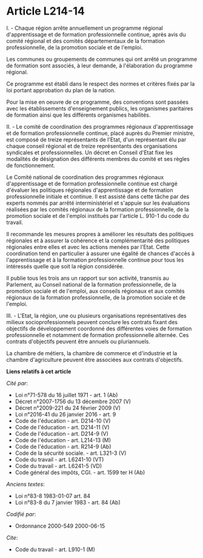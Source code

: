 # Article L214-14

I. - Chaque région arrête annuellement un programme régional d'apprentissage et de formation professionnelle continue, après
avis du comité régional et des comités départementaux de la formation professionnelle, de la promotion sociale et de
l'emploi.

Les communes ou groupements de communes qui ont arrêté un programme de formation sont associés, à leur demande, à
l'élaboration du programme régional.

Ce programme est établi dans le respect des normes et critères fixés par la loi portant approbation du plan de la nation.

Pour la mise en oeuvre de ce programme, des conventions sont passées avec les établissements d'enseignement publics, les
organismes paritaires de formation ainsi que les différents organismes habilités.

II. - Le comité de coordination des programmes régionaux d'apprentissage et de formation professionnelle continue, placé
auprès du Premier ministre, est composé de treize représentants de l'Etat, d'un représentant élu par chaque conseil régional
et de treize représentants des organisations syndicales et professionnelles. Un décret en Conseil d'Etat fixe les modalités
de désignation des différents membres du comité et ses règles de fonctionnement.

Le Comité national de coordination des programmes régionaux d'apprentissage et de formation professionnelle continue est
chargé d'évaluer les politiques régionales d'apprentissage et de formation professionnelle initiale et continue. Il est
assisté dans cette tâche par des experts nommés par arrêté interministériel et s'appuie sur les évaluations réalisées par les
comités régionaux de la formation professionnelle, de la promotion sociale et de l'emploi institués par l'article L. 910-1 du
code du travail.

Il recommande les mesures propres à améliorer les résultats des politiques régionales et à assurer la cohérence et la
complémentarité des politiques régionales entre elles et avec les actions menées par l'Etat. Cette coordination tend en
particulier à assurer une égalité de chances d'accès à l'apprentissage et à la formation professionnelle continue pour tous
les intéressés quelle que soit la région considérée.

Il publie tous les trois ans un rapport sur son activité, transmis au Parlement, au Conseil national de la formation
professionnelle, de la promotion sociale et de l'emploi, aux conseils régionaux et aux comités régionaux de la formation
professionnelle, de la promotion sociale et de l'emploi.

III. - L'Etat, la région, une ou plusieurs organisations représentatives des milieux socioprofessionnels peuvent conclure les
contrats fixant des objectifs de développement coordonné des différentes voies de formation professionnelle et notamment de
formation professionnelle alternée. Ces contrats d'objectifs peuvent être annuels ou pluriannuels.

La chambre de métiers, la chambre de commerce et d'industrie et la chambre d'agriculture peuvent être associées aux contrats
d'objectifs.

**Liens relatifs à cet article**

_Cité par_:

  - Loi n°71-578 du 16 juillet 1971 - art. 1 (Ab)
  - Décret n°2007-1756 du 13 décembre 2007 (V)
  - Décret n°2009-221 du 24 février 2009 (V)
  - Loi n°2016-41 du 26 janvier 2016 - art. 9
  - Code de l'éducation - art. D214-10 (V)
  - Code de l'éducation - art. D214-11 (V)
  - Code de l'éducation - art. D214-9 (V)
  - Code de l'éducation - art. L214-13 (M)
  - Code de l'éducation - art. R214-9 (Ab)
  - Code de la sécurité sociale. - art. L321-3 (V)
  - Code du travail - art. L6241-10 (VT)
  - Code du travail - art. L6241-5 (VD)
  - Code général des impôts, CGI. - art. 1599 ter H (Ab)

_Anciens textes_:

  - Loi n°83-8 1983-01-07 art. 84
  - Loi n°83-8 du 7 janvier 1983 - art. 84 (Ab)

_Codifié par_:

  - Ordonnance 2000-549 2000-06-15

_Cite_:

  - Code du travail - art. L910-1 (M)
